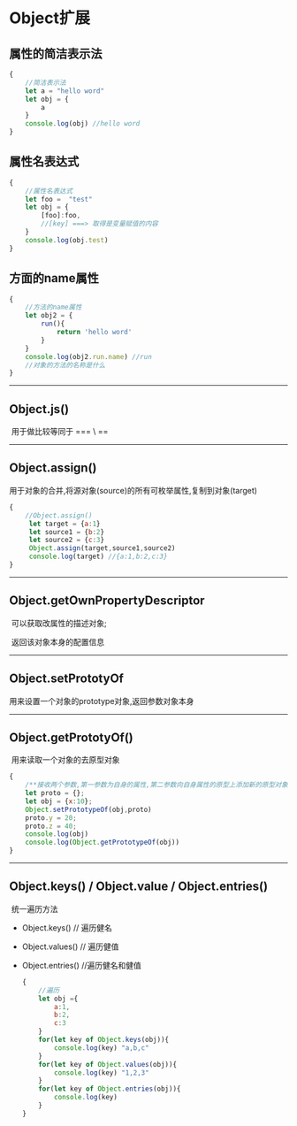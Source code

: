 # Object扩展

## 属性的简洁表示法

```javascript
{
    //简洁表示法
    let a = "hello word"
    let obj = {
        a
    }
    console.log(obj) //hello word
}
```

## 属性名表达式

```javascript
{
    //属性名表达式
    let foo =  "test"
    let obj = {
        [foo]:foo,
        //[key] ===> 取得是变量赋值的内容
    }
    console.log(obj.test)
}
```

## 方面的name属性

```javascript
{
    //方法的name属性
    let obj2 = {
        run(){
            return 'hello word'
        }
    }
    console.log(obj2.run.name) //run
    //对象的方法的名称是什么
}
```

---

## Object.js()

​	用于做比较等同于 === \ ==

---

## Object.assign()

​	用于对象的合并,将源对象(source)的所有可枚举属性,复制到对象(target)

```javascript
{
    //Object.assign()
     let target = {a:1}
     let source1 = {b:2}
     let source2 = {c:3}
     Object.assign(target,source1,source2)
     console.log(target) //{a:1,b:2,c:3}
}
```

---

## Object.getOwnPropertyDescriptor

​	可以获取改属性的描述对象;

​	返回该对象本身的配置信息

---

## Object.setPrototyOf

用来设置一个对象的prototype对象,返回参数对象本身

---

## Object.getPrototyOf() 

​	用来读取一个对象的去原型对象

```javascript
{
    /**接收两个参数,第一参数为自身的属性,第二参数向自身属性的原型上添加新的原型对象*/
    let proto = {};
    let obj = {x:10};
    Object.setPrototypeOf(obj,proto)
    proto.y = 20;
    proto.z = 40;
    console.log(obj)
    console.log(Object.getPrototypeOf(obj))
}
```

---

## Object.keys() / Object.value / Object.entries()

​	统一遍历方法

- Object.keys() // 遍历健名

- Object.values() // 遍历健值

- Object.entries() //遍历健名和健值

  ```javascript
  {
      //遍历
      let obj ={
          a:1,
          b:2,
          c:3
      }
      for(let key of Object.keys(obj)){
          console.log(key) "a,b,c"
      }
      for(let key of Object.values(obj)){
          console.log(key) "1,2,3"
      }
      for(let key of Object.entries(obj)){
          console.log(key) 
      }
  }
  ```

  

